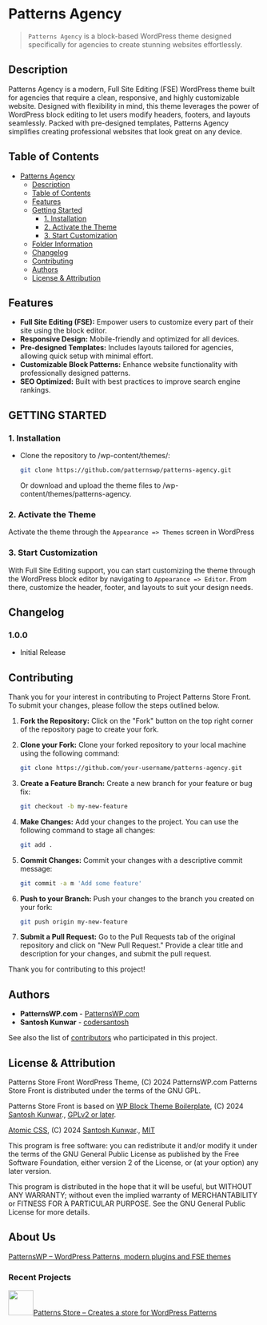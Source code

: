 # Patterns Agency

> `Patterns Agency` is a block-based WordPress theme designed specifically for agencies to create stunning websites effortlessly.

## Description

Patterns Agency is a modern, Full Site Editing (FSE) WordPress theme built for agencies that require a clean, responsive, and highly customizable website. Designed with flexibility in mind, this theme leverages the power of WordPress block editing to let users modify headers, footers, and layouts seamlessly. Packed with pre-designed templates, Patterns Agency simplifies creating professional websites that look great on any device.

## Table of Contents

- [Patterns Agency](#patterns-agency)
  - [Description](#description)
  - [Table of Contents](#table-of-contents)
  - [Features](#features)
  - [Getting Started](#getting-started)
    - [1. Installation](#1-installation)
    - [2. Activate the Theme](#2-activate-the-theme)
    - [3. Start Customization](#3-start-customization)
  - [Folder Information](#folder-information)
  - [Changelog](#changelog)
  - [Contributing](#contributing)
  - [Authors](#authors)
  - [License & Attribution](#license--attribution)

## Features

- **Full Site Editing (FSE):** Empower users to customize every part of their site using the block editor.
- **Responsive Design:** Mobile-friendly and optimized for all devices.
- **Pre-designed Templates:** Includes layouts tailored for agencies, allowing quick setup with minimal effort.
- **Customizable Block Patterns:** Enhance website functionality with professionally designed patterns.
- **SEO Optimized:** Built with best practices to improve search engine rankings.

## GETTING STARTED

### 1. Installation

- Clone the repository to /wp-content/themes/:

  ```sh
  git clone https://github.com/patternswp/patterns-agency.git
  ```

  Or download and upload the theme files to /wp-content/themes/patterns-agency.

### 2. Activate the Theme

Activate the theme through the `Appearance => Themes` screen in WordPress

### 3. Start Customization

With Full Site Editing support, you can start customizing the theme through the WordPress block editor by navigating to `Appearance => Editor`. From there, customize the header, footer, and layouts to suit your design needs.

## Changelog

### 1.0.0

- Initial Release

## Contributing

Thank you for your interest in contributing to Project Patterns Store Front. To submit your changes, please follow the steps outlined below.

1. **Fork the Repository:** Click on the "Fork" button on the top right corner of the repository page to create your fork.

2. **Clone your Fork:** Clone your forked repository to your local machine using the following command:

   ```sh
   git clone https://github.com/your-username/patterns-agency.git
   ```

3. **Create a Feature Branch:** Create a new branch for your feature or bug fix:

   ```sh
   git checkout -b my-new-feature
   ```

4. **Make Changes:** Add your changes to the project. You can use the following command to stage all changes:

   ```sh
   git add .
   ```

5. **Commit Changes:** Commit your changes with a descriptive commit message:

   ```sh
   git commit -a m 'Add some feature'
   ```

6. **Push to your Branch:** Push your changes to the branch you created on your fork:

   ```sh
   git push origin my-new-feature
   ```

7. **Submit a Pull Request:** Go to the Pull Requests tab of the original repository and click on "New Pull Request." Provide a clear title and description for your changes, and submit the pull request.

Thank you for contributing to this project!

## Authors

- **PatternsWP.com** - [PatternsWP.com](https://patternswp.com/)
- **Santosh Kunwar** - [codersantosh](https://twitter.com/codersantosh)

See also the list of [contributors](https://github.com/patternswp/patterns-agency/graphs/contributors) who participated in this project.

## License & Attribution

Patterns Store Front WordPress Theme, (C) 2024 PatternsWP.com
Patterns Store Front is distributed under the terms of the GNU GPL.

Patterns Store Front is based on [WP Block Theme Boilerplate](https://github.com/codersantosh/wp-block-theme-boilerplate), (C) 2024 [Santosh Kunwar](https://twitter.com/codersantosh)., [GPLv2 or later](https://www.gnu.org/licenses/gpl-2.0.html).

[Atomic CSS](https://github.com/codersantosh/atomic-css), (C) 2024 [Santosh Kunwar](https://twitter.com/codersantosh)., [MIT](https://opensource.org/licenses/MIT)

This program is free software: you can redistribute it and/or modify
it under the terms of the GNU General Public License as published by
the Free Software Foundation, either version 2 of the License, or
(at your option) any later version.

This program is distributed in the hope that it will be useful,
but WITHOUT ANY WARRANTY; without even the implied warranty of
MERCHANTABILITY or FITNESS FOR A PARTICULAR PURPOSE. See the
GNU General Public License for more details.

## About Us

[PatternsWP – WordPress Patterns, modern plugins and FSE themes](https://patternswp.com/)

### Recent Projects

<a href="https://wordpress.org/plugins/patterns-store/" target="_blank"><img src="https://ps.w.org/patterns-store/assets/icon.svg" width="50" height="50" />Patterns Store – Creates a store for WordPress Patterns</a>
